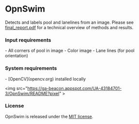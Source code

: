 OpnSwim
=======

Detects and labels pool and lanelines from an image. Please see [final_report.pdf](https://github.com/adoxner/OpnSwim/blob/master/final_report.pdf) for a technical overview of methods and results.

<h3>Input requirements</h3>
- All corners of pool in image
- Color image
- Lane lines (for pool orientation)

<h3>System requirements</h3>
- [OpenCV](opencv.org) installed locally

<img src="https://ga-beacon.appspot.com/UA-43184701-3/OpnSwim/README?pixel" \>

<h3>License</h3>

OpnSwim is released under the [MIT license](https://github.com/adoxner/OpnSwim/blob/master/LICENSE.md). 
